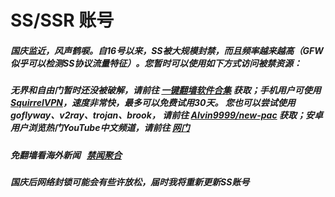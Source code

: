 # SS/SSR 账号 

##### 国庆监近，风声鹤唳。自16号以来，SS被大规模封禁，而且频率越来越高（GFW似乎可以检测SS协议流量特征）。您暂时可以使用如下方式访问被禁资源：

##### 无界和自由门暂时还没被破解，请前往 [一键翻墙软件合集](https://github.com/gfw-breaker/nogfw/) 获取；手机用户可使用 [SquirrelVPN](https://github.com/gfw-breaker/ssr-accounts/blob/master/resources/squirrelvpn.md)，速度非常快，最多可以免费试用30天。 您也可以尝试使用goflyway、v2ray、trojan、brook， 请前往 [Alvin9999/new-pac](https://github.com/Alvin9999/new-pac/wiki) 获取；安卓用户浏览热门YouTube中文频道，请前往 [网门](https://github.com/gfw-breaker/bn-android/blob/master/ogate.md)

##### 免翻墙看海外新闻 &nbsp; [禁闻聚合](https://github.com/gfw-breaker/banned-news/blob/master/README.md?a01)

##### 国庆后网络封锁可能会有些许放松，届时我将重新更新SS账号

<img src='http://gfw-breaker.win/ssr-accounts.md' width='0px' height='0px'/>

